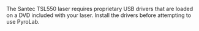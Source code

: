 The Santec TSL550 laser requires proprietary USB drivers that are loaded on
a DVD included with your laser. Install the drivers before attempting to use
PyroLab.

